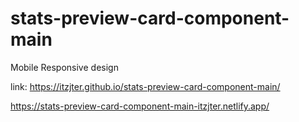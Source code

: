 # stats-preview-card-component-main

Mobile Responsive design 

link:
https://itzjter.github.io/stats-preview-card-component-main/

https://stats-preview-card-component-main-itzjter.netlify.app/
